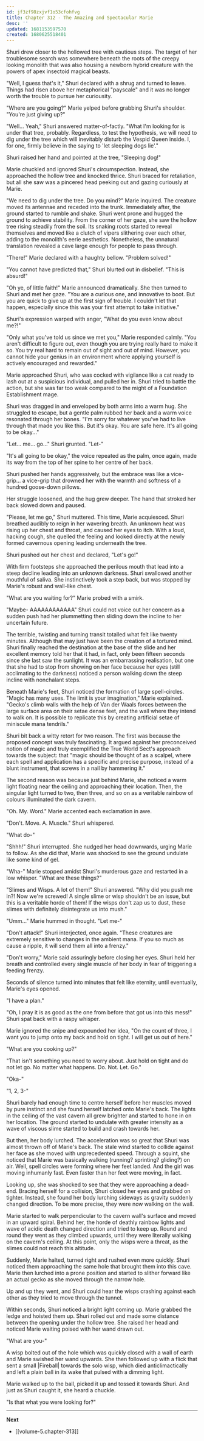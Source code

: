 ```yaml
---
id: jf3zf98zxjvf1o53cfohfvg
title: Chapter 312 - The Amazing and Spectacular Marie
desc: ''
updated: 1681153597570
created: 1680625518401
---
```


Shuri drew closer to the hollowed tree with cautious steps. The target of her troublesome search was somewhere beneath the roots of the creepy looking monolith that was also housing a newborn hybrid creature with the powers of apex insectoid magical beasts.

"Well, I guess that's it," Shuri declared with a shrug and turned to leave. Things had risen above her metaphorical "payscale" and it was no longer worth the trouble to pursue her curiousity.

"Where are you going?" Marie yelped before grabbing Shuri's shoulder. "You're just giving up?"

"Well... Yeah," Shuri answered matter-of-factly. "What I'm looking for is under that tree, probably. Regardless, to test the hypothesis, we will need to dig under the tree which will inevitably disturb the Vespid Queen inside. I, for one, firmly believe in the saying to 'let sleeping dogs lie'."

Shuri raised her hand and pointed at the tree, "Sleeping dog!"

Marie chuckled and ignored Shuri's circumspection. Instead, she approached the hollow tree and knocked thrice. Shuri braced for retaliation, but all she saw was a pincered head peeking out and gazing curiously at Marie.

"We need to dig under the tree. Do you mind?" Marie inquired. The creature moved its antennae and receded into the trunk. Immediately after, the ground started to rumble and shake. Shuri went prone and hugged the ground to achieve stability. From the corner of her gaze, she saw the hollow tree rising steadily from the soil. Its snaking roots started to reveal themselves and moved like a clutch of vipers slithering over each other, adding to the monolith's eerie aesthetics. Nonetheless, the unnatural translation revealed a cave large enough for people to pass through.

"There!" Marie declared with a haughty bellow. "Problem solved!"

"You cannot have predicted that," Shuri blurted out in disbelief. "This is absurd!"

"Oh ye, of little faith!" Marie announced dramatically. She then turned to Shuri and met her gaze. "You are a curious one, and innovative to boot. But you are quick to give up at the first sign of trouble. I couldn't let that happen, especially since this was your first attempt to take initiative."

Shuri's expression warped with anger, "What do you even know about me?!"

"Only what you've told us since we met you," Marie responded calmly. "You aren't difficult to figure out, even though you are trying really hard to make it so. You try real hard to remain out of sight and out of mind. However, you cannot hide your genius in an environment where applying yourself is actively encouraged and rewarded."

Marie approached Shuri, who was cocked with vigilance like a cat ready to lash out at a suspicious individual, and pulled her in. Shuri tried to battle the action, but she was far too weak compared to the might of a Foundation Establishment mage.

Shuri was dragged in and enveloped by both arms into a warm hug. She struggled to escape, but a gentle palm rubbed her back and a warm voice resonated through her bones. "I'm sorry for whatever you've had to live through that made you like this. But it's okay. You are safe here. It's all going to be okay..."

"Let... me... go..." Shuri grunted. "Let-"

"It's all going to be okay," the voice repeated as the palm, once again, made its way from the top of her spine to her centre of her back.

Shuri pushed her hands aggressively, but the embrace was like a vice-grip... a vice-grip that drowned her with the warmth and softness of a hundred goose-down pillows.

Her struggle loosened, and the hug grew deeper. The hand that stroked her back slowed down and paused.

"Please, let me go," Shuri muttered. This time, Marie acquiesced. Shuri breathed audibly to reign in her wavering breath. An unknown heat was rising up her chest and throat, and caused her eyes to itch. With a loud, hacking cough, she quelled the feeling and looked directly at the newly formed cavernous opening leading underneath the tree.

Shuri pushed out her chest and declared, "Let's go!"

With firm footsteps she approached the perilous mouth that lead into a steep decline leading into an unknown darkness. Shuri swallowed another mouthful of saliva. She instinctively took a step back, but was stopped by Marie's robust and wall-like chest.

"What are you waiting for?" Marie probed with a smirk.

"Maybe- AAAAAAAAAAAA" Shuri could not voice out her concern as a sudden push had her plummetting then sliding down the incline to her uncertain future.

The terrible, twisting and turning transit totalled what felt like twenty minutes. Although that may just have been the creation of a tortured mind. Shuri finally reached the destination at the base of the slide and her excellent memory told her that it had, in fact, only been fifteen seconds since she last saw the sunlight. It was an embarrassing realisation, but one that she had to stop from showing on her face because her eyes (still acclimating to the darkness) noticed a person walking down the steep incline with nonchalant steps.

Beneath Marie's feet, Shuri noticed the formation of large spell-circles. "Magic has many uses. The limit is your imagination," Marie explained. "Gecko's climb walls with the help of Van der Waals forces between the large surface area on their setae dense feet, and the wall where they intend to walk on. It is possible to replicate this by creating artificial setae of miniscule mana tendrils."

Shuri bit back a witty retort for two reason. The first was because the proposed concept was truly fascinating. It argued against her preconceived notion of magic and truly exemplified the True World Sect's approach towards the subject: that "magic should be thought of as a scalpel, where each spell and application has a specific and precise purpose, instead of a blunt instrument, that screws in a nail by hammering it."

The second reason was because just behind Marie, she noticed a warm light floating near the ceiling and approaching their location. Then, the singular light turned to two, then three, and so on as a veritable rainbow of colours illuminated the dark cavern.

"Oh. My. Word." Marie accented each exclamation in awe.

"Don't. Move. A. Muscle." Shuri whispered.

"What do-"

"Shhh!" Shuri interrupted. She nudged her head downwards, urging Marie to follow. As she did that, Marie was shocked to see the ground undulate like some kind of gel.

"Wha-" Marie stopped amidst Shuri's murderous gaze and restarted in a low whisper. "What are these things?"

"Slimes and Wisps. A lot of them!" Shuri answered. "Why did you push me in?! Now we're screwed! A single slime or wisp shouldn't be an issue, but this is a veritable horde of them! If the wisps don't zap us to dust, these slimes with definitely disintegrate us into mush."

"Umm..." Marie hummed in thought. "Let me-"

"Don't attack!" Shuri interjected, once again. "These creatures are extremely sensitive to changes in the ambient mana. If you so much as cause a ripple, it will send them all into a frenzy."

"Don't worry," Marie said assuringly before closing her eyes. Shuri held her breath and controlled every single muscle of her body in fear of triggering a feeding frenzy.

Seconds of silence turned into minutes that felt like eternity, until eventually, Marie's eyes opened.

"I have a plan."

"Oh, I pray it is as good as the one from before that got us into this mess!" Shuri spat back with a raspy whisper.

Marie ignored the snipe and expounded her idea, "On the count of three, I want you to jump onto my back and hold on tight. I will get us out of here."

"What are you cooking up?"

"That isn't something you need to worry about. Just hold on tight and do not let go. No matter what happens. Do. Not. Let. Go."

"Oka-"

"1, 2, 3-"

Shuri barely had enough time to centre herself before her muscles moved by pure instinct and she found herself latched onto Marie's back. The lights in the ceiling of the vast cavern all grew brighter and started to hone in on her location. The ground started to undulate with greater intensity as a wave of viscous slime started to build and crash towards her.

But then, her body lurched. The acceleration was so great that Shuri was almost thrown off of Marie's back. The stale wind started to collide against her face as she moved with unprecedented speed. Through a squint, she noticed that Marie was basically walking (running? sprinting? gliding?) on air. Well, spell circles were forming where her feet landed. And the girl was moving inhumanly fast. Even faster than her feet were moving, in fact.

Looking up, she was shocked to see that they were approaching a dead-end. Bracing herself for a collision, Shuri closed her eyes and grabbed on tighter. Instead, she found her body lurching sideways as gravity suddenly changed direction. To be more precise, they were now walking on the wall.

Marie started to walk perpendicular to the cavern wall's surface and moved in an upward spiral. Behind her, the horde of deathly rainbow lights and wave of acidic death changed direction and tried to keep up. Round and round they went as they climbed upwards, until they were literally walking on the cavern's ceiling. At this point, only the wisps were a threat, as the slimes could not reach this altitude.

Suddenly, Marie halted, turned right and rushed even more quickly. Shuri noticed them approaching the same hole that brought them into this cave. Marie then lurched into a prone position and started to slither forward like an actual gecko as she moved through the narrow hole.

Up and up they went, and Shuri could hear the wisps crashing against each other as they tried to move through the tunnel.

Within seconds, Shuri noticed a bright light coming up. Marie grabbed the ledge and hoisted them up. Shuri rolled out and made some distance between the opening under the hollow tree. She raised her head and noticed Marie waiting poised with her wand drawn out.

"What are you-"

A wisp bolted out of the hole which was quickly closed with a wall of earth and Marie swished her wand upwards. She then followed up with a flick that sent a small |Fireball| towards the solo wisp, which died anticlimactically and left a plain ball in its wake that pulsed with a dimming light.

Marie walked up to the ball, picked it up and tossed it towards Shuri. And just as Shuri caught it, she heard a chuckle.

"Is that what you were looking for?"

____

**Next**
* [[volume-5.chapter-313]]